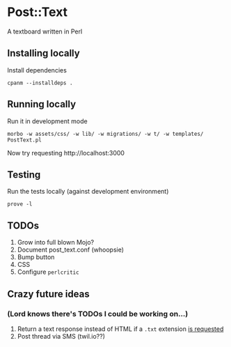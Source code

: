 # Post::Text

A textboard written in Perl

## Installing locally

Install dependencies

    cpanm --installdeps .

## Running locally

Run it in development mode

    morbo -w assets/css/ -w lib/ -w migrations/ -w t/ -w templates/ PostText.pl

Now try requesting http://localhost:3000

## Testing

Run the tests locally (against development environment)

    prove -l

## TODOs

1. Grow into full blown Mojo?
1. Document post_text.conf (whoopsie)
1. Bump button
1. CSS
1. Configure `perlcritic`

## Crazy future ideas

### (Lord knows there's TODOs I could be working on...)

1. Return a text response instead of HTML if a `.txt` extension [is
   requested](https://docs.mojolicious.org/Mojolicious/Plugin/DefaultHelpers#respond_to)
1. Post thread via SMS (twil.io??)
